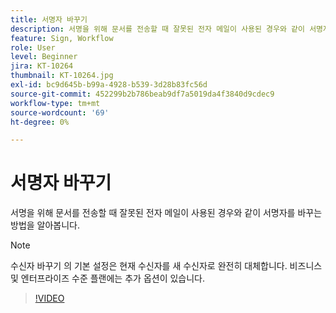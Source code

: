 ```yaml
---
title: 서명자 바꾸기
description: 서명을 위해 문서를 전송할 때 잘못된 전자 메일이 사용된 경우와 같이 서명자를 바꾸는 방법을 알아봅니다.
feature: Sign, Workflow
role: User
level: Beginner
jira: KT-10264
thumbnail: KT-10264.jpg
exl-id: bc9d645b-b99a-4928-b539-3d28b83fc56d
source-git-commit: 452299b2b786beab9df7a5019da4f3840d9cdec9
workflow-type: tm+mt
source-wordcount: '69'
ht-degree: 0%

---
```


# 서명자 바꾸기

서명을 위해 문서를 전송할 때 잘못된 전자 메일이 사용된 경우와 같이 서명자를 바꾸는 방법을 알아봅니다.

>[!NOTE]
>
>수신자 바꾸기 의 기본 설정은 현재 수신자를 새 수신자로 완전히 대체합니다. 비즈니스 및 엔터프라이즈 수준 플랜에는 추가 옵션이 있습니다.

>[!VIDEO](https://video.tv.adobe.com/v/342340?quality=12&learn=on&hidetitle=true)
